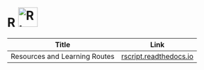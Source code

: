 # R <img src="../../image/R_logo.svg" alt="R logo" height="45pt" width="!" />

|Title|Link|
|-----|----|
|Resources and Learning Routes|[rscript.readthedocs.io](https://rscript.readthedocs.io/en/latest/)|
